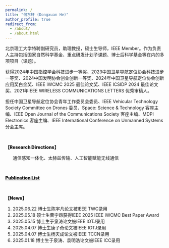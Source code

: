 ```yaml
---
permalink: /
title: "何东轩 (Dongxuan He)"
author_profile: true
redirect_from: 
  - /about/
  - /about.html
---
```


北京理工大学特聘副研究员，助理教授，硕士生导师，IEEE Member。作为负责人主持包括国家自然科学基金、重点研发计划子课题、博士后科学基金等在内的多项项目（课题）。

获得2024年中国指控学会科技进步一等奖、2023中国卫星导航定位协会科技进步一等奖、2024中国发明协会创业创新一等奖、2024年中国卫星导航定位协会创新应用奖白金奖、IEEE IWCMC 2025 最佳论文奖、IEEE ICSIDP 2024 最佳论文奖、2021年IEEE WIRELESS COMMUNICATIONS LETTERS 优秀审稿人。

担任中国卫星导航定位协会青年工作委员会委员、IEEE Vehicular Technology Society Committee on Drones 委员、Space: Science & Technology 客座主编、IEEE Open Journal of the Communications Society 客座主编、MDPI Electronics 客座主编、IEEE International Conference on Unmanned Systems 分会主席。

<br>
<p style="font-weight: 900;">【Research Directions】</p>
<ol>
    通信感知一体化、太赫兹传输、人工智能赋能无线通信
</ol>

<br>
<p style="font-weight: 900;">
<a href="files/Publication List.pdf">Publication List</a>
</p>

<br>
<p style="font-weight: 900;">【News】</p>
<ol>
    <li>2025.06.22 博士生陈宇凡论文被IEEE TWC录用</li>
    <li>2025.05.18 硕士生曹宇昂获得IEEE 2025 IEEE IWCMC Best Paper Award</li>
    <li>2025.05.15 博士生于泉涛论文被IEEE IOTJ录用</li>
    <li>2025.04.07 博士生康子奇论文被IEEE IOTJ录用</li>
    <li>2025.04.07 博士生杨天成论文被IEEE TCCN录用</li>
    <li>2025.01.18 博士生于泉涛、袁明浩论文被IEEE ICC录用</li>
</ol>